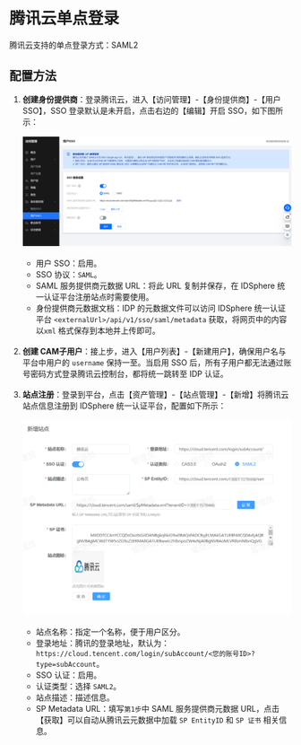 # 腾讯云单点登录
腾讯云支持的单点登录方式：SAML2
## 配置方法
1. **创建身份提供商**：登录腾讯云，进入【访问管理】-【身份提供商】-【用户SSO】，SSO 登录默认是未开启，点击右边的【编辑】开启 SSO，如下图所示：<br><br>
![img.png](img/tencent-config2.jpg)<br><br>
   * 用户 SSO：启用。
   * SSO 协议：`SAML`。
   * SAML 服务提供商元数据 URL：将此 URL 复制并保存，在 IDSphere 统一认证平台注册站点时需要使用。
   * 身份提供商元数据文档：IDP 的元数据文件可以访问 IDSphere 统一认证平台 `<externalUrl>/api/v1/sso/saml/metadata` 获取，将网页中的内容以`xml` 格式保存到本地并上传即可。<br><br>
2. **创建 CAM子用户**：接上步，进入【用户列表】-【新建用户】，确保用户名与平台中用户的 `username` 保持一至。当启用 SSO 后，所有子用户都无法通过账号密码方式登录腾讯云控制台，都将统一跳转至 IDP 认证。<br><br>
3. **站点注册**：登录到平台，点击【资产管理】-【站点管理】-【新增】将腾讯云站点信息注册到 IDSphere 统一认证平台，配置如下所示：<br><br>
![img.png](img/tencent-site.jpg)<br><br>
   * 站点名称：指定一个名称，便于用户区分。
   * 登录地址：腾讯的登录地址，默认为：`https://cloud.tencent.com/login/subAccount/<您的账号ID>?type=subAccount`。
   * SSO 认证：启用。
   * 认证类型：选择 `SAML2`。
   * 站点描述：描述信息。
   * SP Metadata URL：填写`第1步`中 SAML 服务提供商元数据 URL，点击【获取】可以自动从腾讯云元数据中加载 `SP EntityID` 和 `SP 证书` 相关信息。